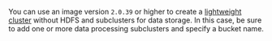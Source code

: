 You can use an image version `2.0.39` or higher to create a [lightweight cluster](../../data-proc/concepts/index.md#light-weight) without HDFS and subclusters for data storage. In this case, be sure to add one or more data processing subclusters and specify a bucket name.
